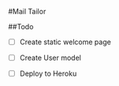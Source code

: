 #Mail Tailor

##Todo

-  [ ]  Create static welcome page

-  [ ]  Create User model

-  [ ]  Deploy to Heroku

